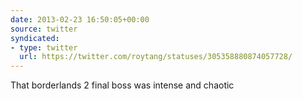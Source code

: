 ```yaml
---
date: 2013-02-23 16:50:05+00:00
source: twitter
syndicated:
- type: twitter
  url: https://twitter.com/roytang/statuses/305358880874057728/
---
```


That borderlands 2 final boss was intense and chaotic